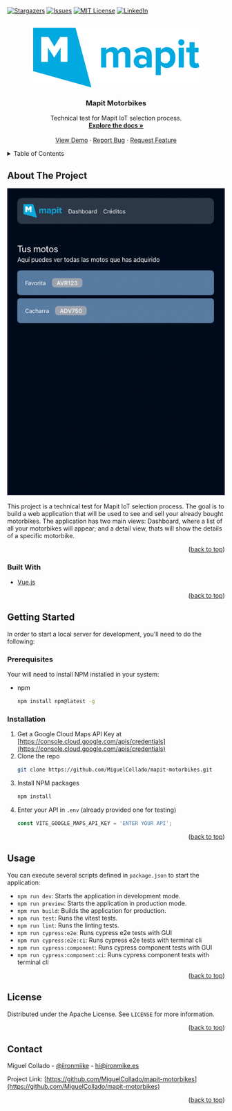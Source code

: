 <div id="top"></div>

[![Stargazers][stars-shield]][stars-url]
[![Issues][issues-shield]][issues-url]
[![MIT License][license-shield]][license-url]
[![LinkedIn][linkedin-shield]][linkedin-url]



<!-- PROJECT LOGO -->
<br />
<div align="center">
  <a href="https://github.com/MiguelCollado/mapit-motorbikes">
    <img src="public/images/logo.png" alt="Logo" width="385" height="138">
  </a>

<h3 align="center">Mapit Motorbikes</h3>

  <p align="center">
    Technical test for Mapit IoT selection process.
    <br />
    <a href="https://github.com/MiguelCollado/mapit-motorbikes"><strong>Explore the docs »</strong></a>
    <br />
    <br />
    <a href="https://github.com/MiguelCollado/mapit-motorbikes">View Demo</a>
    ·
    <a href="https://github.com/MiguelCollado/mapit-motorbikes/issues">Report Bug</a>
    ·
    <a href="https://github.com/MiguelCollado/mapit-motorbikes/issues">Request Feature</a>
  </p>
</div>



<!-- TABLE OF CONTENTS -->
<details>
  <summary>Table of Contents</summary>
  <ol>
    <li>
      <a href="#about-the-project">About The Project</a>
      <ul>
        <li><a href="#built-with">Built With</a></li>
      </ul>
    </li>
    <li>
      <a href="#getting-started">Getting Started</a>
      <ul>
        <li><a href="#prerequisites">Prerequisites</a></li>
        <li><a href="#installation">Installation</a></li>
      </ul>
    </li>
    <li><a href="#usage">Usage</a></li>
    <li><a href="#license">License</a></li>
    <li><a href="#contact">Contact</a></li>
  </ol>
</details>



<!-- ABOUT THE PROJECT -->
## About The Project

[![Product Name Screen Shot][product-screenshot]](https://mapit.ironmike.es)

This project is a technical test for Mapit IoT selection process. The goal is to build a web application that will be 
used to see and sell your already bought motorbikes. The application has two main views: Dashboard, where a list of all
your motorbikes will appear; and a detail view, thats will show the details of a specific motorbike.

<p align="right">(<a href="#top">back to top</a>)</p>



### Built With

* [Vue.js](https://vuejs.org/)

<p align="right">(<a href="#top">back to top</a>)</p>



<!-- GETTING STARTED -->
## Getting Started

In order to start a local server for development, you'll need to do the following:

### Prerequisites

Your will need to install NPM installed in your system:
* npm
  ```sh
  npm install npm@latest -g
  ```

### Installation

1. Get a Google Cloud Maps API Key at [https://console.cloud.google.com/apis/credentials](https://console.cloud.google.com/apis/credentials)
2. Clone the repo
   ```sh
   git clone https://github.com/MiguelCollado/mapit-motorbikes.git
   ```
3. Install NPM packages
   ```sh
   npm install
   ```
4. Enter your API in `.env` (already provided one for testing)
   ```js
   const VITE_GOOGLE_MAPS_API_KEY = 'ENTER YOUR API';
   ```

<p align="right">(<a href="#top">back to top</a>)</p>



<!-- USAGE EXAMPLES -->
## Usage

You can execute several scripts defined in `package.json` to start the application:

 - `npm run dev`: Starts the application in development mode.
 - `npm run preview`: Starts the application in production mode.
 - `npm run build`: Builds the application for production.
 - `npm run test`: Runs the vitest tests.
 - `npm run lint`: Runs the linting tests.
 - `npm run cypress:e2e`: Runs cypress e2e tests with GUI
 - `npm run cypress:e2e:ci`: Runs cypress e2e tests with terminal cli
 - `npm run cypress:component`: Runs cypress component tests with GUI
 - `npm run cypress:component:ci`: Runs cypress component tests with terminal cli

<p align="right">(<a href="#top">back to top</a>)</p>


<!-- LICENSE -->
## License

Distributed under the Apache License. See `LICENSE` for more information.

<p align="right">(<a href="#top">back to top</a>)</p>



<!-- CONTACT -->
## Contact

Miguel Collado - [@iironmiike](https://twitter.com/iironmiike) - hi@ironmike.es

Project Link: [https://github.com/MiguelCollado/mapit-motorbikes](https://github.com/MiguelCollado/mapit-motorbikes)

<p align="right">(<a href="#top">back to top</a>)</p>



<!-- MARKDOWN LINKS & IMAGES -->
<!-- https://www.markdownguide.org/basic-syntax/#reference-style-links -->
[stars-shield]: https://img.shields.io/github/stars/MiguelCollado/mapit-motorbikes.svg?style=for-the-badge
[stars-url]: https://github.com/MiguelCollado/mapit-motorbikes/stargazers
[issues-shield]: https://img.shields.io/github/issues/MiguelCollado/mapit-motorbikes.svg?style=for-the-badge
[issues-url]: https://github.com/MiguelCollado/mapit-motorbikes/issues
[license-shield]: https://img.shields.io/github/license/MiguelCollado/mapit-motorbikes.svg?style=for-the-badge
[license-url]: https://github.com/MiguelCollado/mapit-motorbikes/blob/master/LICENSE.txt
[linkedin-shield]: https://img.shields.io/badge/-LinkedIn-black.svg?style=for-the-badge&logo=linkedin&colorB=555
[linkedin-url]: https://linkedin.com/in/miguel-collado-dev
[product-screenshot]: public/images/screenshot.png
